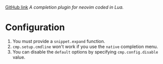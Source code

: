 [GitHub link](https://github.com/hrsh7th/nvim-cmp)
_A completion plugin for neovim coded in Lua._

# Configuration
1. You must provide a `snippet.expand` function.
2. `cmp.setup.cmdline` won't work if you use the `native` completion menu.
3. You can disable the `default` options by specifying `cmp.config.disable` value.


